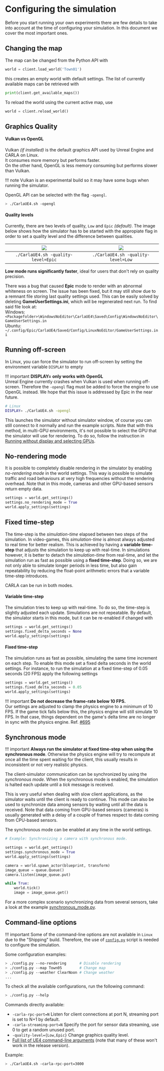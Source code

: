 <h1>Configuring the simulation</h1>

Before you start running your own experiments there are few details to take into
account at the time of configuring your simulation. In this document we cover
the most important ones.

Changing the map
----------------

The map can be changed from the Python API with

```py
world = client.load_world('Town01')
```

this creates an empty world with default settings. The list of currently
available maps can be retrieved with

```py
print(client.get_available_maps())
```

To reload the world using the current active map, use

```py
world = client.reload_world()
```

Graphics Quality
----------------

<h4>Vulkan vs OpenGL</h4>

Vulkan _(if installed)_ is the default graphics API used by Unreal Engine and CARLA on Linux.  
It consumes more memory but performs faster.  
On the other hand, OpenGL is less memory consuming but performs slower than Vulkan.

!!! note
    Vulkan is an experimental build so it may have some bugs when running the simulator.

OpenGL API can be selected with the flag `-opengl`.

```sh
> ./CarlaUE4.sh -opengl
```

<h4>Quality levels</h4>

Currently, there are two levels of quality, `Low` and `Epic` _(default)_. The image below shows
how the simulator has to be started with the appropiate flag in order to set a quality level
and the difference between qualities.

![](img/epic_quality_capture.png)  |  ![](img/low_quality_capture.png)
:-------------------------:|:-------------------------:
`./CarlaUE4.sh -quality-level=Epic`  |  `./CarlaUE4.sh -quality-level=Low`

**Low mode runs significantly faster**, ideal for users that don't rely on quality precision.

There was a bug that caused <b>Epic</b> mode to render with an abnormal whiteness on screen. The issue has been fixed, but it may still show due to a remnant file storing last quality settings used. This can be easily solved by deleting <b>GameUserSettings.ini</b>, which will be regenerated next run. To find said file look at:  
Windows:  
`<Packagefolder>\WindowsNoEditor\CarlaUE4\Saved\Config\WindowsNoEditor\GameUserSettings.in`  
Ubuntu:  
 `~/.config/Epic/CarlaUE4/Saved/Config/LinuxNoEditor/GameUserSettings.ini`


Running off-screen
------------------

In Linux, you can force the simulator to run off-screen by setting the
environment variable `DISPLAY` to empty

!!! important
    **DISPLAY= only works with OpenGL**<br>
    Unreal Engine currently crashes when Vulkan is used when running
    off-screen. Therefore the `-opengl` flag must be added to force the engine to
    use OpenGL instead. We hope that this issue is addressed by Epic in the near
    future.

```sh
# Linux
DISPLAY= ./CarlaUE4.sh -opengl
```

This launches the simulator without simulator window, of course you can still
connect to it normally and run the example scripts. Note that with this method,
in multi-GPU environments, it's not possible to select the GPU that the
simulator will use for rendering. To do so, follow the instruction in
[Running without display and selecting GPUs](carla_headless.md).

No-rendering mode
-----------------

It is possible to completely disable rendering in the simulator by enabling
_no-rendering mode_ in the world settings. This way is possible to simulate
traffic and road behaviours at very high frequencies without the rendering
overhead. Note that in this mode, cameras and other GPU-based sensors return
empty data.

```py
settings = world.get_settings()
settings.no_rendering_mode = True
world.apply_settings(settings)
```

Fixed time-step
---------------

The time-step is the _simulation-time_ elapsed between two steps of the
simulation. In video-games, this _simulation-time_ is almost always adjusted to
real time for better realism. This is achieved by having a **variable
time-step** that adjusts the simulation to keep up with real-time. In
simulations however, it is better to detach the _simulation-time_ from
real-time, and let the simulation run as fast as possible using a **fixed
time-step**. Doing so, we are not only able to simulate longer periods in less
time, but also gain repeatability by reducing the float-point arithmetic errors
that a variable time-step introduces.

CARLA can be run in both modes.

<h4>Variable time-step</h4>

The simulation tries to keep up with real-time. To do so, the time-step is
slightly adjusted each update. Simulations are not repeatable. By default, the
simulator starts in this mode, but it can be re-enabled if changed with

```py
settings = world.get_settings()
settings.fixed_delta_seconds = None
world.apply_settings(settings)
```

<h4>Fixed time-step</h4>

The simulation runs as fast as possible, simulating the same time increment on
each step. To enable this mode set a fixed delta seconds in the world settings.
For instance, to run the simulation at a fixed time-step of 0.05 seconds (20
FPS) apply the following settings

```py
settings = world.get_settings()
settings.fixed_delta_seconds = 0.05
world.apply_settings(settings)
```

!!! important
    **Do not decrease the frame-rate below 10 FPS.**<br>
    Our settings are adjusted to clamp the physics engine to a minimum of 10
    FPS. If the game tick falls below this, the physics engine will still
    simulate 10 FPS. In that case, things dependent on the game's delta time are
    no longer in sync with the physics engine.
    Ref. [#695](https://github.com/carla-simulator/carla/issues/695)

Synchronous mode
----------------

!!! important
    **Always run the simulator at fixed time-step when using the synchronous
    mode**. Otherwise the physics engine will try to recompute at once all the
    time spent waiting for the client, this usually results in inconsistent or
    not very realistic physics.

The client-simulator communication can be synchronized by using the _synchronous
mode_. When the synchronous mode is enabled, the simulation is halted each
update until a _tick_ message is received.

This is very useful when dealing with slow client applications, as the simulator
waits until the client is ready to continue. This mode can also be used to
synchronize data among sensors by waiting until all the data is received. Note
that data coming from GPU-based sensors (cameras) is usually generated with a
delay of a couple of frames respect to data coming from CPU-based sensors.

The synchronous mode can be enabled at any time in the world settings.

```py
# Example: Synchronizing a camera with synchronous mode.

settings = world.get_settings()
settings.synchronous_mode = True
world.apply_settings(settings)

camera = world.spawn_actor(blueprint, transform)
image_queue = queue.Queue()
camera.listen(image_queue.put)

while True:
    world.tick()
    image = image_queue.get()
```

For a more complex scenario synchronizing data from several sensors, take a look
at the example [synchronous_mode.py][syncmodelink].

[syncmodelink]: https://github.com/carla-simulator/carla/blob/master/PythonAPI/examples/synchronous_mode.py

Command-line options
--------------------------

!!! important
    Some of the command-line options are not available in `Linux` due to the "Shipping" build.
    Therefore, the use of [`config.py`][configlink] script is needed to configure the simulation.

[configlink]: https://github.com/carla-simulator/carla/blob/master/PythonAPI/util/config.py

Some configuration examples:

```sh
> ./config.py --no-rendering      # Disable rendering
> ./config.py --map Town05        # Change map
> ./config.py --weather ClearNoon # Change weather
...
```

To check all the available configurations, run the following command:

```sh
> ./config.py --help
```

Commands directly available:

  * `-carla-rpc-port=N` Listen for client connections at port N, streaming port is set to N+1 by default.
  * `-carla-streaming-port=N` Specify the port for sensor data streaming, use 0 to get a random unused port.
  * `-quality-level={Low,Epic}` Change graphics quality level.
  * [Full list of UE4 command-line arguments][ue4clilink] (note that many of these won't work in the release version).

Example:

```sh
> ./CarlaUE4.sh -carla-rpc-port=3000
```

[ue4clilink]: https://docs.unrealengine.com/en-US/Programming/Basics/CommandLineArguments
